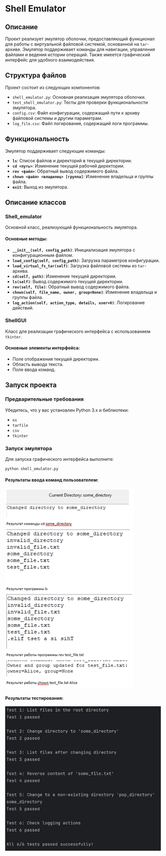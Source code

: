 # Shell Emulator

## Описание

Проект реализует эмулятор оболочки, предоставляющий функционал для работы с виртуальной файловой системой, основанной на `tar`-архиве. Эмулятор поддерживает команды для навигации, управления файлами и ведения истории операций. Также имеется графический интерфейс для удобного взаимодействия.

## Структура файлов

Проект состоит из следующих компонентов:

- `shell_emulator.py`: Основная реализация эмулятора оболочки.
- `test_shell_emulator.py`: Тесты для проверки функциональности эмулятора.
- `config.csv`: Файл конфигурации, содержащий пути к архиву файловой системы и другим параметрам.
- `log_file.csv`: Файл логирования, содержащий логи программы.


## Функциональность

Эмулятор поддерживает следующие команды:

- **`ls`**: Список файлов и директорий в текущей директории.
- **`cd <путь>`**: Изменение текущей рабочей директории.
- **`rev <файл>`**: Обратный вывод содержимого файла.
- **`chown <файл> <владелец> [группа]`**: Изменение владельца и группы файла.
- **`exit`**: Выход из эмулятора.

## Описание классов

### Shell_emulator

Основной класс, реализующий функциональность эмулятора.

#### Основные методы:

- **`__init__(self, config_path)`**: Инициализация эмулятора с конфигурационным файлом.
- **`load_config(self, config_path)`**: Загрузка параметров конфигурации.
- **`load_virtual_fs_tar(self)`**: Загрузка файловой системы из `tar`-архива.
- **`cd(self, path)`**: Изменение текущей директории.
- **`ls(self)`**: Вывод содержимого текущей директории.
- **`rev(self, file)`**: Обратный вывод содержимого файла.
- **`chown(self, file_name, owner, group=None)`**: Изменение владельца и группы файла.
- **`log_action(self, action_type, details, user=0)`**: Логирование действий.

### ShellGUI

Класс для реализации графического интерфейса с использованием `tkinter`.

#### Основные элементы интерфейса:

- Поле отображения текущей директории.
- Область вывода текста.
- Поле ввода команд.

## Запуск проекта

### Предварительные требования

Убедитесь, что у вас установлен Python 3.x и библиотеки:

- `os`
- `tarfile`
- `csv`
- `tkinter`

### Запуск эмулятора

Для запуска графического интерфейса выполните:

```bash
python shell_emulator.py
```

#### Результаты ввода команд пользователем:
![My Image](images/Scrin.png)

#### Результаты тестирования:
![My Image](images/Scrin1.png)
